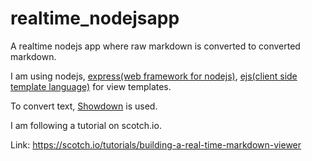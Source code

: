 # realtime_nodejsapp
A realtime nodejs app where raw markdown is converted to converted markdown.

I am using nodejs, <a href="http://expressjs.com/">express(web framework for nodejs)</a>, <a href="http://www.embeddedjs.com/">ejs(client side template language)</a> for view templates.

To convert text, <a href="https://github.com/showdownjs/showdown">Showdown</a> is used.

I am following a tutorial on scotch.io.

Link: https://scotch.io/tutorials/building-a-real-time-markdown-viewer
